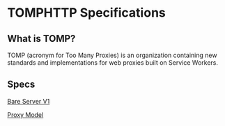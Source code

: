 # TOMPHTTP Specifications

## What is TOMP?

TOMP (acronym for Too Many Proxies) is an organization containing new standards and implementations for web proxies built on Service Workers.

## Specs

[Bare Server V1](./BareServer.md)

[Proxy Model](./ProxyModel.md)
